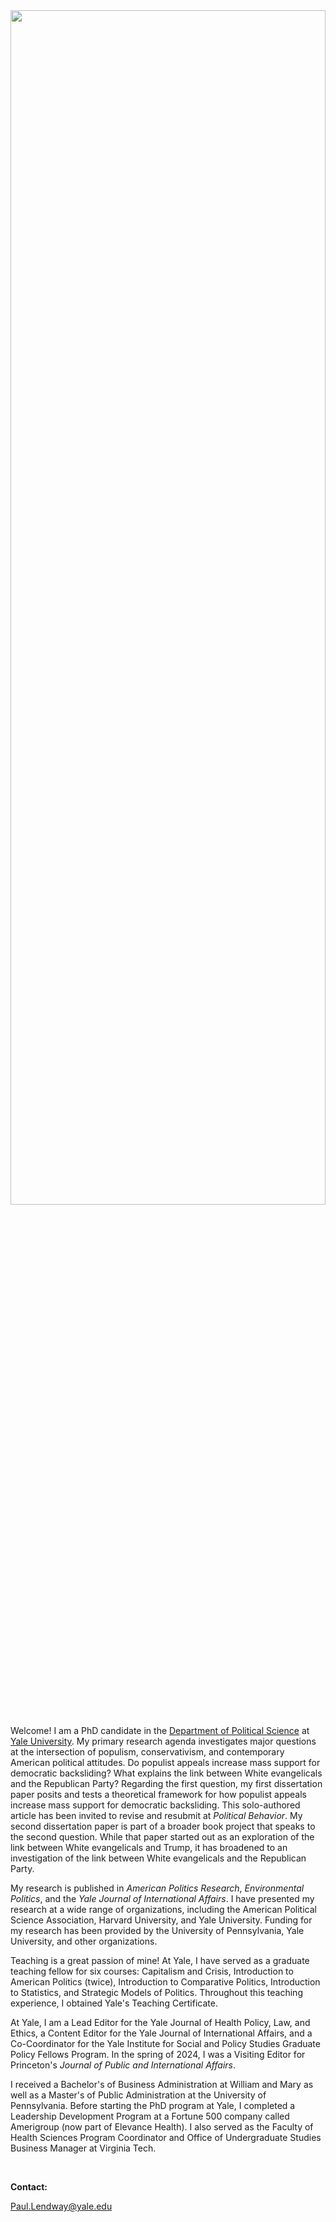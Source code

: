 <head>
<meta name="google-site-verification" content="C8Um20-6MdtkcSlOpJAMTORJyUaPrKQsnPuxmnDJDFk" />
 </head>


 

<img src = "https://user-images.githubusercontent.com/78934389/225647444-7cf7da92-f7c0-40f3-8d5c-e3d1e87c6b1b.png" width = "100%" height = "70%" style = "float:top; margin-right:20px" >



Welcome! I am a PhD candidate in the [Department of Political Science](https://politicalscience.yale.edu/) at [Yale University](https://www.yale.edu/). My primary research agenda investigates major questions at the intersection of populism, conservativism, and contemporary American political attitudes. Do populist appeals increase mass support for democratic backsliding? What explains the link between White evangelicals and the Republican Party? Regarding the first question, my first dissertation paper posits and tests a theoretical framework for how populist appeals increase mass support for democratic backsliding. This solo-authored article has been invited to revise and resubmit at _Political Behavior_. My second dissertation paper is part of a broader book project that speaks to the second question. While that paper started out as an exploration of the link between White evangelicals and Trump, it has broadened to an investigation of the link between White evangelicals and the Republican Party.

My research is published in _American Politics Research_, _Environmental Politics_, and the _Yale Journal of International Affairs_. I have presented my research at a wide range of organizations, including the American Political Science Association,  Harvard University, and Yale University. Funding for my research has been provided by the University of Pennsylvania, Yale University, and other organizations.

Teaching is a great passion of mine! At Yale, I have served as a graduate teaching fellow for six courses: Capitalism and Crisis, Introduction to American Politics (twice), Introduction to Comparative Politics, Introduction to Statistics, and Strategic Models of Politics. Throughout this teaching experience, I obtained Yale's Teaching Certificate.  

At Yale, I am a Lead Editor for the Yale Journal of Health Policy, Law, and Ethics, a Content Editor for the Yale Journal of International Affairs, and a Co-Coordinator for the Yale Institute for Social and Policy Studies Graduate Policy Fellows Program. In the spring of 2024, I was a Visiting Editor for Princeton's _Journal of Public and International Affairs_. 

I received a Bachelor's of Business Administration at William and Mary as well as a Master's of Public Administration at the University of Pennsylvania. Before starting the PhD program at Yale, I completed a Leadership Development Program at a Fortune 500 company called Amerigroup (now part of Elevance Health). I also served as the Faculty of Health Sciences Program Coordinator and Office of Undergraduate Studies Business Manager at Virginia Tech. 




 &nbsp;
 
**Contact:**

Paul.Lendway@yale.edu




 &nbsp;
 




